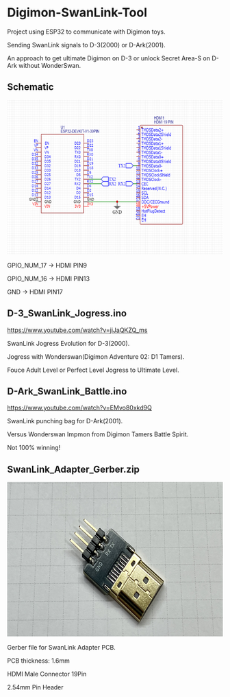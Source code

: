 # Digimon-SwanLink-Tool

Project using ESP32 to communicate with Digimon toys.

Sending SwanLink signals to D-3(2000) or D-Ark(2001).

An approach to get ultimate Digimon on D-3 or unlock Secret Area-S on D-Ark without WonderSwan.

## Schematic

<img src="schematic.png" width="640" height="360">

GPIO_NUM_17 → HDMI PIN9

GPIO_NUM_16 → HDMI PIN13

GND → HDMI PIN17

## D-3_SwanLink_Jogress.ino

https://www.youtube.com/watch?v=jiJaQKZQ_ms

SwanLink Jogress Evolution for D-3(2000).

Jogress with Wonderswan(Digimon Adventure 02: D1 Tamers).

Fouce Adult Level or Perfect Level Jogress to Ultimate Level.

## D-Ark_SwanLink_Battle.ino

https://www.youtube.com/watch?v=EMvo80xkd9Q

SwanLink punching bag for D-Ark(2001).

Versus Wonderswan Impmon from Digimon Tamers Battle Spirit.

Not 100% winning!

## SwanLink_Adapter_Gerber.zip
 
<img src="SwanLink_Adapter.png" width="640" height="360">

 Gerber file for SwanLink Adapter PCB.
 
 PCB thickness: 1.6mm
 
 HDMI Male Connector 19Pin

 2.54mm Pin Header
